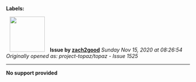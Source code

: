 **Labels:**



<a href="https://github.com/zach2good"><img src="https://avatars3.githubusercontent.com/u/1389729?v=4" width="96" height="96" hspace="10"></img></a> **Issue by [zach2good](https://github.com/zach2good)**
_Sunday Nov 15, 2020 at 08:26:54_
_Originally opened as: project-topaz/topaz - Issue 1525_

----

**No support provided**
